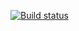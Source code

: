 [![Build status](https://ci.appveyor.com/api/projects/status/xkfhs1qc4wh246ij/branch/main?svg=true)](https://ci.appveyor.com/project/Plumbheater/autojavahw-l1-2/branch/main)
